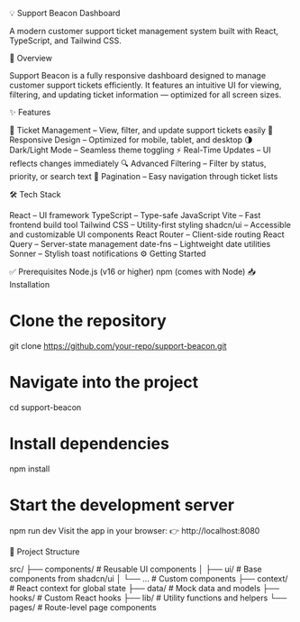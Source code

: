 💡 Support Beacon Dashboard

A modern customer support ticket management system built with React, TypeScript, and Tailwind CSS.

🚀 Overview

Support Beacon is a fully responsive dashboard designed to manage customer support tickets efficiently. It features an intuitive UI for viewing, filtering, and updating ticket information — optimized for all screen sizes.

✨ Features

🎫 Ticket Management – View, filter, and update support tickets easily
📱 Responsive Design – Optimized for mobile, tablet, and desktop
🌗 Dark/Light Mode – Seamless theme toggling
⚡ Real-Time Updates – UI reflects changes immediately
🔍 Advanced Filtering – Filter by status, priority, or search text
📄 Pagination – Easy navigation through ticket lists


🛠️ Tech Stack

React – UI framework
TypeScript – Type-safe JavaScript
Vite – Fast frontend build tool
Tailwind CSS – Utility-first styling
shadcn/ui – Accessible and customizable UI components
React Router – Client-side routing
React Query – Server-state management
date-fns – Lightweight date utilities
Sonner – Stylish toast notifications
⚙️ Getting Started

✅ Prerequisites
Node.js (v16 or higher)
npm (comes with Node)
📥 Installation
# Clone the repository
git clone https://github.com/your-repo/support-beacon.git

# Navigate into the project
cd support-beacon

# Install dependencies
npm install

# Start the development server
npm run dev
Visit the app in your browser:
👉 http://localhost:8080

📁 Project Structure

src/
├── components/       # Reusable UI components
│   ├── ui/           # Base components from shadcn/ui
│   └── ...           # Custom components
├── context/          # React context for global state
├── data/             # Mock data and models
├── hooks/            # Custom React hooks
├── lib/              # Utility functions and helpers
└── pages/            # Route-level page components